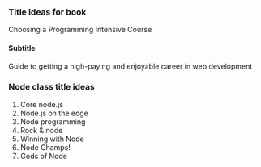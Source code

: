 ### Title ideas for book ###
Choosing a Programming Intensive Course

#### Subtitle ####
Guide to getting a high-paying and enjoyable career in web development

### Node class title ideas ###
1. Core node.js
2. Node.js on the edge
3. Node programming
4. Rock & node
5. Winning with Node
6. Node Champs!
7. Gods of Node